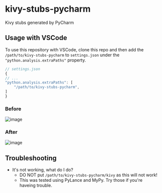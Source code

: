 # kivy-stubs-pycharm
Kivy stubs generated by PyCharm

## Usage with VSCode
To use this repository with VSCode, clone this repo and then add the `/path/to/kivy-stubs-pycharm` to `settings.json` under the `"python.analysis.extraPaths"` property.

```javascript
// settings.json
{
// ...
"python.analysis.extraPaths": [
    "/path/to/kivy-stubs-pycharm",
]
}
```

### Before
![image](https://github.com/mwmuni/kivy-stubs-pycharm/assets/25945064/73ffc589-e54e-45c2-9a23-eee7e33553d9)


### After
![image](https://github.com/mwmuni/kivy-stubs-pycharm/assets/25945064/15ffdebd-cd76-4200-b7c1-9eb1e43781e7)

## Troubleshooting
- It's not working, what do I do?
  - DO NOT put `/path/to/kivy-stubs-pycharm/kivy` as this will not work!
  - This was tested using PyLance and MyPy. Try those if you're haveing trouble.
